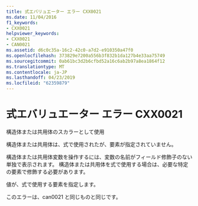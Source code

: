 ```yaml
---
title: 式エバリュエーター エラー CXX0021
ms.date: 11/04/2016
f1_keywords:
- CXX0021
helpviewer_keywords:
- CXX0021
- CAN0021
ms.assetid: d6c0c35a-16c2-42c0-a7d2-e910350a47f0
ms.openlocfilehash: 373829e7200a556b3f832b1da127b4e33aa75749
ms.sourcegitcommit: 0ab61bc3d2b6cfbd52a16c6ab2b97a8ea1864f12
ms.translationtype: MT
ms.contentlocale: ja-JP
ms.lasthandoff: 04/23/2019
ms.locfileid: "62359879"
---
```

# <a name="expression-evaluator-error-cxx0021"></a>式エバリュエーター エラー CXX0021

構造体または共用体のスカラーとして使用

構造体または共用体は、式で使用されたが、要素が指定されていません。

構造体または共用体変数を操作するには、変数の名前がフィールド修飾子のない単独で表示されます。 構造体または共用体を式で使用する場合は、必要な特定の要素で修飾する必要があります。

値が、式で使用する要素を指定します。

このエラーは、can0021 と同じものと同じです。